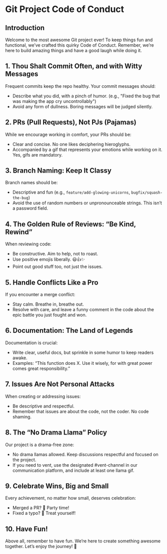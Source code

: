 # Git Project Code of Conduct

## Introduction

Welcome to the most awesome Git project ever! To keep things fun and functional, we’ve crafted this quirky Code of Conduct. Remember, we’re here to build amazing things and have a good laugh while doing it.

## 1. Thou Shalt Commit Often, and with Witty Messages

Frequent commits keep the repo healthy. Your commit messages should:
- Describe what you did, with a pinch of humor. (e.g., "Fixed the bug that was making the app cry uncontrollably")
- Avoid any form of dullness. Boring messages will be judged silently.

## 2. PRs (Pull Requests), Not PJs (Pajamas)

While we encourage working in comfort, your PRs should be:
- Clear and concise. No one likes deciphering hieroglyphs.
- Accompanied by a gif that represents your emotions while working on it. Yes, gifs are mandatory.

## 3. Branch Naming: Keep It Classy

Branch names should be:
- Descriptive and fun (e.g., `feature/add-glowing-unicorns`, `bugfix/squash-the-bug`)
- Avoid the use of random numbers or unpronounceable strings. This isn’t a password field.

## 4. The Golden Rule of Reviews: “Be Kind, Rewind”

When reviewing code:
- Be constructive. Aim to help, not to roast.
- Use positive emojis liberally. 😃👍✨
- Point out good stuff too, not just the issues.

## 5. Handle Conflicts Like a Pro

If you encounter a merge conflict:
- Stay calm. Breathe in, breathe out.
- Resolve with care, and leave a funny comment in the code about the epic battle you just fought and won.

## 6. Documentation: The Land of Legends

Documentation is crucial:
- Write clear, useful docs, but sprinkle in some humor to keep readers awake.
- Examples: “This function does X. Use it wisely, for with great power comes great responsibility.”

## 7. Issues Are Not Personal Attacks

When creating or addressing issues:
- Be descriptive and respectful.
- Remember that issues are about the code, not the coder. No code shaming.

## 8. The “No Drama Llama” Policy

Our project is a drama-free zone:
- No drama llamas allowed. Keep discussions respectful and focused on the project.
- If you need to vent, use the designated #vent-channel in our communication platform, and include at least one llama gif.

## 9. Celebrate Wins, Big and Small

Every achievement, no matter how small, deserves celebration:
- Merged a PR? 🎉 Party time!
- Fixed a typo? 🍰 Treat yourself!

## 10. Have Fun!

Above all, remember to have fun. We’re here to create something awesome together. Let’s enjoy the journey! 🚀
